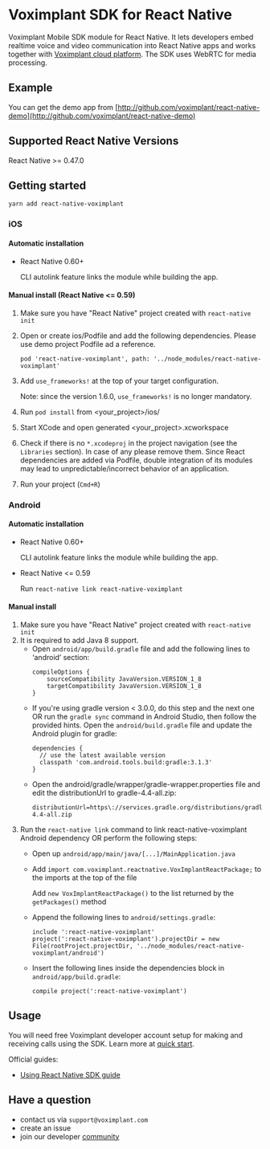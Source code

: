 # Voximplant SDK for React Native

Voximplant Mobile SDK module for React Native. It lets developers embed realtime voice and video communication into React Native apps and works together with [Voximplant cloud platform](http://voximplant.com). The SDK uses WebRTC for media processing.

## Example
You can get the demo app from [http://github.com/voximplant/react-native-demo](http://github.com/voximplant/react-native-demo)

## Supported React Native Versions
React Native >= 0.47.0

## Getting started

`yarn add react-native-voximplant`

### iOS

#### Automatic installation 
- React Native 0.60+

  CLI autolink feature links the module while building the app.

#### Manual install (React Native <= 0.59)

1. Make sure you have "React Native" project created with `react-native init`
2. Open or create ios/Podfile and add the following dependencies. Please use demo project Podfile ad a reference.
    ```
    pod 'react-native-voximplant', path: '../node_modules/react-native-voximplant'
    ```
3. Add `use_frameworks!` at the top of your target configuration.

   Note: since the version 1.6.0, `use_frameworks!` is no longer mandatory.
4. Run `pod install` from <your_project>/ios/
5. Start XCode and open generated <your_project>.xcworkspace
6. Check if there is no `*.xcodeproj` in the project navigation (see the  `Libraries` section). In case of any please remove them. 
   Since React dependencies are added via Podfile, double integration of its modules may lead to unpredictable/incorrect behavior of an application.
7. Run your project (`Cmd+R`)

### Android

#### Automatic installation 
- React Native 0.60+

  CLI autolink feature links the module while building the app.

- React Native <= 0.59

  Run `react-native link react-native-voximplant`

#### Manual install

1. Make sure you have "React Native" project created with `react-native init`
2. It is required to add Java 8 support. 
    - Open `android/app/build.gradle` file and add the following lines to ‘android’ section: 
        ```
        compileOptions {
            sourceCompatibility JavaVersion.VERSION_1_8
            targetCompatibility JavaVersion.VERSION_1_8
        }
        ```
    - If you're using gradle version < 3.0.0, do this step and the next one OR run the `gradle sync` command in Android Studio, then follow the provided hints. 
      Open the `android/build.gradle` file and update the Android plugin for gradle: 
        ```
        dependencies {
          // use the latest available version
          classpath 'com.android.tools.build:gradle:3.1.3'
        }​
        
        ```
    - Open the android/gradle/wrapper/gradle-wrapper.properties file and edit the distributionUrl to gradle-4.4-all.zip: 
        ```
        distributionUrl=https\://services.gradle.org/distributions/gradle-4.4-all.zip
        ```
3. Run the `react-native link` command to link react-native-voximplant Android dependency OR perform the following steps: 
    - Open up `android/app/main/java/[...]/MainApplication.java`
    - Add `import com.voximplant.reactnative.VoxImplantReactPackage;` to the imports at the top of the file
      
      Add `new VoxImplantReactPackage()` to the list returned by the `getPackages()` method
      
    - Append the following lines to `android/settings.gradle`:

        ```
        include ':react-native-voximplant'
        project(':react-native-voximplant').projectDir = new File(rootProject.projectDir, '../node_modules/react-native-voximplant/android')
        ```
    - Insert the following lines inside the dependencies block in `android/app/build.gradle`:
    
        ```
        compile project(':react-native-voximplant')
        ```    

## Usage
You will need free Voximplant developer account setup for making and receiving calls using the SDK. 
Learn more at [quick start](https://voximplant.com/docs/references/articles/quickstart).

Official guides:
- [Using React Native SDK guide](https://voximplant.com/blog/using-react-native-sdk)

## Have a question

- contact us via `support@voximplant.com`
- create an issue
- join our developer [community](https://discord.gg/sfCbT5u)

